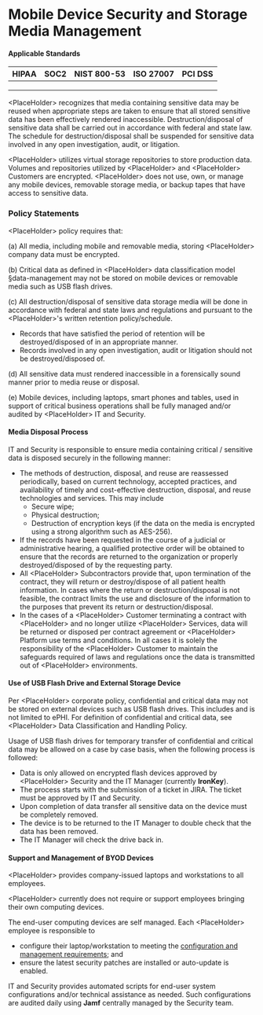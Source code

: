 # Mobile Device Security and Storage Media Management

#### Applicable Standards

| HIPAA | SOC2 | NIST 800-53 | ISO 27007 | PCI DSS |
| ----- | ---- | ----------- | --------- | ------- |
|       |      |             |           |         |
|       |      |             |           |         |
|       |      |             |           |         |

\<PlaceHolder> recognizes that media containing sensitive data may be reused when appropriate steps are taken to ensure that all stored sensitive data has been effectively rendered inaccessible. Destruction/disposal of sensitive data shall be carried out in accordance with federal and state law. The schedule for destruction/disposal shall be suspended for sensitive data involved in any open investigation, audit, or litigation.

\<PlaceHolder> utilizes virtual storage repositories to store production data. Volumes and repositories utilized by \<PlaceHolder> and \<PlaceHolder> Customers are encrypted. \<PlaceHolder> does not use, own, or manage any mobile devices, removable storage media, or backup tapes that have access to sensitive data.

### Policy Statements

\<PlaceHolder> policy requires that:

(a) All media, including mobile and removable media, storing \<PlaceHolder> company data must be encrypted.

(b) Critical data as defined in \<PlaceHolder> data classification model §data-management may not be stored on mobile devices or removable media such as USB flash drives.

(c) All destruction/disposal of sensitive data storage media will be done in accordance with federal and state laws and regulations and pursuant to the \<PlaceHolder>'s written retention policy/schedule.

* Records that have satisfied the period of retention will be destroyed/disposed of in an appropriate manner.
* Records involved in any open investigation, audit or litigation should not be destroyed/disposed of.

(d) All sensitive data must rendered inaccessible in a forensically sound manner prior to media reuse or disposal.

(e) Mobile devices, including laptops, smart phones and tables, used in support of critical business operations shall be fully managed and/or audited by \<PlaceHolder> IT and Security.





#### Media Disposal Process

IT and Security is responsible to ensure media containing critical / sensitive data is disposed securely in the following manner:

* The methods of destruction, disposal, and reuse are reassessed periodically, based on current technology, accepted practices, and availability of timely and cost-effective destruction, disposal, and reuse technologies and services. This may include
  * Secure wipe;
  * Physical destruction;
  * Destruction of encryption keys (if the data on the media is encrypted using a strong algorithm such as AES-256).
* If the records have been requested in the course of a judicial or administrative hearing, a qualified protective order will be obtained to ensure that the records are returned to the organization or properly destroyed/disposed of by the requesting party.
* All \<PlaceHolder> Subcontractors provide that, upon termination of the contract, they will return or destroy/dispose of all patient health information. In cases where the return or destruction/disposal is not feasible, the contract limits the use and disclosure of the information to the purposes that prevent its return or destruction/disposal.
* In the cases of a \<PlaceHolder> Customer terminating a contract with \<PlaceHolder> and no longer utilize \<PlaceHolder> Services, data will be returned or disposed per contract agreement or \<PlaceHolder> Platform use terms and conditions. In all cases it is solely the responsibility of the \<PlaceHolder> Customer to maintain the safeguards required of laws and regulations once the data is transmitted out of \<PlaceHolder> environments.



#### Use of USB Flash Drive and External Storage Device

Per \<PlaceHolder> corporate policy, confidential and critical data may not be stored on external devices such as USB flash drives. This includes and is not limited to ePHI. For definition of confidential and critical data, see \<PlaceHolder> Data Classification and Handling Policy.

Usage of USB flash drives for temporary transfer of confidential and critical data may be allowed on a case by case basis, when the following process is followed:

* Data is only allowed on encrypted flash devices approved by \<PlaceHolder> Security and the IT Manager (currently **IronKey**).
* The process starts with the submission of a ticket in JIRA. The ticket must be approved by IT and Security.
* Upon completion of data transfer all sensitive data on the device must be completely removed.
* The device is to be returned to the IT Manager to double check that the data has been removed.
* The IT Manager will check the drive back in.

#### Support and Management of BYOD Devices

\<PlaceHolder> provides company-issued laptops and workstations to all employees.

\<PlaceHolder> currently does not require or support employees bringing their own computing devices.

The end-user computing devices are self managed. Each \<PlaceHolder> employee is responsible to

* configure their laptop/workstation to meeting the [configuration and management requirements](https://apps.us.jupiterone.io/policies/ccm/); and
* ensure the latest security patches are installed or auto-update is enabled.

IT and Security provides automated scripts for end-user system configurations and/or technical assistance as needed. Such configurations are audited daily using **Jamf** centrally managed by the Security team.















